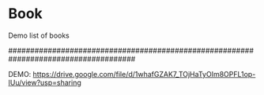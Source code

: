# Book

Demo list of books

#####################################################################################

DEMO: https://drive.google.com/file/d/1whafGZAK7_TOjHaTyOIm8OPFL1op-IUu/view?usp=sharing
